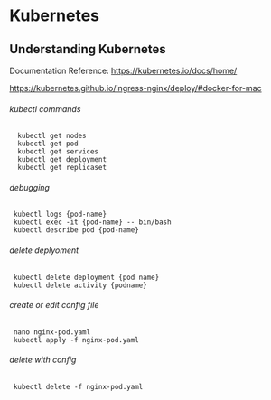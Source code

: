 # Kubernetes
## Understanding Kubernetes
Documentation Reference: https://kubernetes.io/docs/home/

   https://kubernetes.github.io/ingress-nginx/deploy/#docker-for-mac
      
###### kubectl commands
      kubectl get nodes
      kubectl get pod
      kubectl get services
      kubectl get deployment
      kubectl get replicaset

###### debugging
     kubectl logs {pod-name}
     kubectl exec -it {pod-name} -- bin/bash
     kubectl describe pod {pod-name}

###### delete deplyoment
     kubectl delete deployment {pod name}
     kubectl delete activity {podname}

###### create or edit config file
     nano nginx-pod.yaml
     kubectl apply -f nginx-pod.yaml

###### delete with config
     kubectl delete -f nginx-pod.yaml
